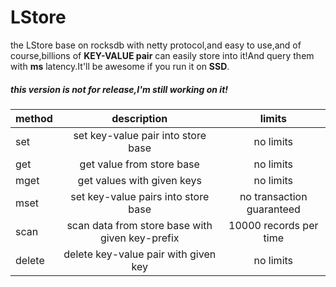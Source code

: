 # LStore
the LStore base on rocksdb with netty protocol,and easy to use,and of course,billions of **KEY-VALUE pair** can easily store into it!And query them with **ms** latency.It'll be awesome if you run it on **SSD**.

##### this version is not for release,I'm still working on it!

| method  | description | limits  |
|---------|:-----------:|:-------:|
| set | set key-value pair into store base  | no limits |
| get | get value from store base | no limits |
| mget  | get values with given keys  | no limits |
| mset  | set key-value pairs into store base | no transaction guaranteed |
| scan  | scan data from store base with given key-prefix | 10000 records per time  |
| delete  | delete key-value pair with given key  | no limits |

